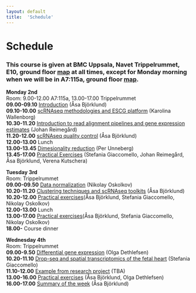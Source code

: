 ```yaml
---
layout: default
title:  'Schedule'
---
```


# Schedule

### This course is given at BMC Uppsala, Navet Trippelrummet, E10, ground floor [map](files/bmc_map.jpg) at all times,  except for Monday morning when we will be in A7:115a, ground floor [map](files/bmc_map.jpg).

**Monday 2nd**  
Room: 9.00-12.00 A7:115a, 13.00-17.00 Trippelrummet   
**09.00-09.10** [Introduction](slides/) (Åsa Björklund)   
**09.10-10.00** [scRNAseq methodologies and ESCG platform](slides/scRNA_seq_methodologies_ESCG_KW.pdf) (Karolina Wallenborg)   
**10.30-11.20** [Introduction to read alignment pipelines and gene expression estimates](slides/) (Johan Reimegård)   
**11.20-12.00** [scRNAseq quality control](slides/scRNAseq_QC_Asa_Bjorklund.pdf) (Åsa Björklund)   
**12.00-13.00** Lunch   
**13.00-13.45** [Dimesionality reduction](slides/presentation_PU.html) (Per Unneberg)   
**13.45-17.00** [Practical Exercises](https://bitbucket.org/scilifelab-lts/scrnaseq-labs) (Stefania Giaccomello, Johan Reimegård, Åsa Björklund, Verena Kutschera)   
  
**Tuesday 3rd**   
Room: Trippelrummet   
**09.00-09.50** [Data normalization](slides/) (Nikolay Oskolkov)   
**10.20-11.20** [Clustering techniques and scRNAseq toolkits](slides/) (Åsa Björklund)   
**10.20-12.00** [Practical exercises](https://bitbucket.org/scilifelab-lts/scrnaseq-labs)(Åsa Björklund, Stefania Giaccomello, Nikolay Oskolkov)   
**12.00-13.00** Lunch    
**13.00-17.00** [Practical exercises](https://bitbucket.org/scilifelab-lts/scrnaseq-labs)(Åsa Björklund, Stefania Giaccomello, Nikolay Oskolkov)   
**18.00-** Course dinner   

**Wednesday 4th**  
Room: Trippelrummet   
**09.00-9.50** [Differential gene expression](slides/) (Olga Dethlefsen)   
**10.20-11.10** [Drop-seq and spatial transcriptomics of the fetal heart](slides/) (Stefania Giaccomello)   
**11.10-12.00** [Example from research project](slides/) (TBA)   
**13.00-16.00** [Practical exercises](https://bitbucket.org/scilifelab-lts/scrnaseq-labs) (Åsa Björklund, Olga Dethlefsen)   
**16.00-17.00** [Summary of the week](slides/) (Åsa Björklund)   


 
